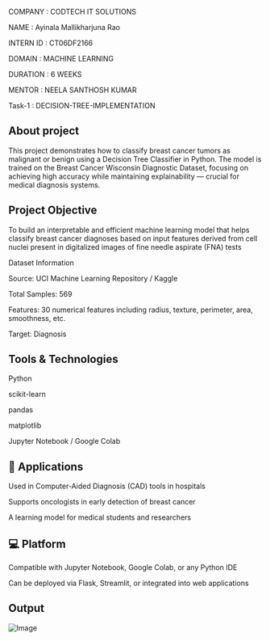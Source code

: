 COMPANY : CODTECH IT SOLUTIONS

NAME : Ayinala Mallikharjuna Rao

INTERN ID : CT06DF2166

DOMAIN : MACHINE LEARNING

DURATION : 6 WEEKS           

MENTOR : NEELA SANTHOSH KUMAR

Task-1 : DECISION-TREE-IMPLEMENTATION

## About project

This project demonstrates how to classify breast cancer tumors as malignant or benign using a Decision Tree Classifier in Python. The model is trained on the Breast Cancer Wisconsin Diagnostic Dataset, focusing on achieving high accuracy while maintaining explainability — crucial for medical diagnosis systems.

## Project Objective
To build an interpretable and efficient machine learning model that helps classify breast cancer diagnoses based on input features derived from cell nuclei present in digitalized images of fine needle aspirate (FNA) tests

Dataset Information

Source: UCI Machine Learning Repository / Kaggle

Total Samples: 569

Features: 30 numerical features including radius, texture, perimeter, area, smoothness, etc.

Target: Diagnosis

## Tools & Technologies

Python

scikit-learn

pandas

matplotlib

Jupyter Notebook / Google Colab

## 🏥 Applications
Used in Computer-Aided Diagnosis (CAD) tools in hospitals

Supports oncologists in early detection of breast cancer

A learning model for medical students and researchers

## 💻 Platform
Compatible with Jupyter Notebook, Google Colab, or any Python IDE

Can be deployed via Flask, Streamlit, or integrated into web applications

## Output

![Image](https://github.com/user-attachments/assets/96edbbd1-b346-43d6-811e-ab637e178bf7)
